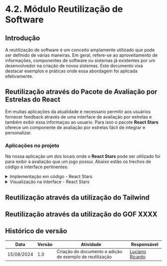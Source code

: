 # 4.2. Módulo Reutilização de Software

## Introdução

A reutilização de software é um conceito amplamente utilizado que pode ser definido de várias maneiras. Em geral, refere-se ao aproveitamento de informações, componentes de software ou sistemas já existentes por um desenvolvedor na criação de novos sistemas. Este documento visa destacar exemplos e práticas onde essa abordagem foi aplicada efetivamente.


## Reutilização através do Pacote de Avaliação por Estrelas do React

Em muitas aplicações da atualidade é necessario permitir aos usuários fornecer feedback através de uma interface de avaliação por estrelas e também exibir essa informaçao ao usuario. Para isso o pacote **React Stars** oferece um componente de avaliação por estrelas fácil de integrar e personalizar.

### Aplicações no projeto

Na nossa aplicação um dos locais onde o **React Stars** pode ser utilizado foi para exibir a avaliação que um jogo possui. Abaixo estão os trechos de código e interface pertinentes:

<details>
    <summary>Implementação em código - React Stars</summary>

![reutilizacao](../assets/reutilizacao/reactStarsCodigo1.png)

![reutilizacao](../assets/reutilizacao/reactStarsCodigo2.png)

</details>

<details>
    <summary>Visualização na interface - React Stars</summary>

![reutilizacao](../assets/reutilizacao/reactStarsInterface.png)

</details>


## Reutilização através da utilização do Tailwind

<!-- TODO quem escrever primeiro -->



## Reutilização através da utilização do GOF XXXX 
<!-- Tem que ver qual gof aplicamos de fato -->

<!-- TODO quem escrever primeiro -->



## Histórico de versão

| Data       | Versão | Atividade                                                | Responsável                                     |
| ---------- | ------ | -------------------------------------------------------- | ----------------------------------------------- |
| 15/08/2024 | 1.0    | Criação do documento e adição de exemplo de reutilização | [Luciano Ricardo](https://github.com/l-ricardo) |
